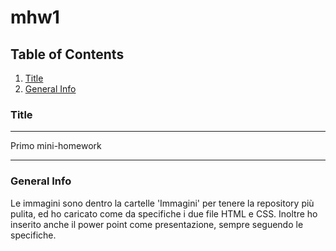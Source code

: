 # mhw1
## Table of Contents
1. [Title](#Title)
2. [General Info](#general-info)

### Title
***
Primo mini-homework
***
### General Info
Le immagini sono dentro la cartelle 'Immagini' per tenere la repository più pulita, ed ho caricato come da specifiche i due file HTML e CSS. Inoltre ho inserito anche il power point come presentazione, sempre seguendo le specifiche.
